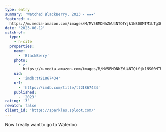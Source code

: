 ```yaml
---
type: entry
summary: 'Watched BlackBerry, 2023 - ★★★'
featured: >-
  https://m.media-amazon.com/images/M/MV5BMDNhZWU4NTQtYjk1NS00MTM1LTg3ODYtMzE0MjQ2YTI5MGM4XkEyXkFqcGdeQXVyMDc5ODIzMw@@._V1_SX300.jpg
date: '2023-06-19'
watch-of:
  type:
    - h-cite
  properties:
    name:
      - 'BlackBerry'
    photo:
      - >-
        https://m.media-amazon.com/images/M/MV5BMDNhZWU4NTQtYjk1NS00MTM1LTg3ODYtMzE0MjQ2YTI5MGM4XkEyXkFqcGdeQXVyMDc5ODIzMw@@._V1_SX300.jpg
    uid:
      - 'imdb:tt21867434'
    url:
      - 'https://imdb.com/title/tt21867434'
    published:
      - '2023'
rating: '3'
rewatch: false
client_id: 'https://sparkles.sploot.com/'
---
```


Now I really want to go to Waterloo
